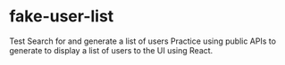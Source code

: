 # fake-user-list
Test Search for and generate a list of users
Practice using public APIs to generate to display a list of users to the 
UI using React.
